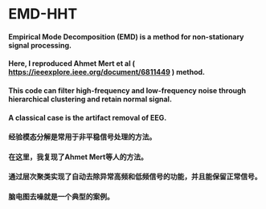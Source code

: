 # EMD-HHT
#### Empirical Mode Decomposition (EMD) is a method for non-stationary signal processing.
#### Here, I reproduced Ahmet Mert et al ( https://ieeexplore.ieee.org/document/6811449 ) method.
#### This code can filter high-frequency and low-frequency noise through hierarchical clustering and retain normal signal.
#### A classical case is the artifact removal of EEG.

#### 经验模态分解是常用于非平稳信号处理的方法。
#### 在这里，我复现了Ahmet Mert等人的方法。
#### 通过层次聚类实现了自动去除异常高频和低频信号的功能，并且能保留正常信号。
#### 脑电图去噪就是一个典型的案例。
